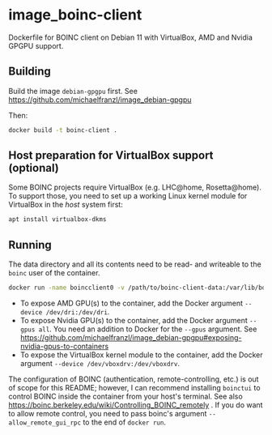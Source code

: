 # image_boinc-client

Dockerfile for BOINC client on Debian 11 with VirtualBox, AMD and Nvidia GPGPU support.

## Building

Build the image `debian-gpgpu` first. See https://github.com/michaelfranzl/image_debian-gpgpu

Then:

```sh
docker build -t boinc-client .
```

## Host preparation for VirtualBox support (optional)

Some BOINC projects require VirtualBox (e.g. LHC@home, Rosetta@home). To support those, you need to
set up a working Linux kernel module for VirtualBox in the *host* system first:

```sh
apt install virtualbox-dkms
```

## Running

The data directory and all its contents need to be read- and writeable to the `boinc` user of the
container.

```sh
docker run -name boincclient0 -v /path/to/boinc-client-data:/var/lib/boinc-client boinc-client
```

* To expose AMD GPU(s) to the container, add the Docker argument `--device /dev/dri:/dev/dri`.
* To expose Nvidia GPU(s) to the container, add the Docker argument `--gpus all`. You need an
addition to Docker for the `--gpus` argument. See
https://github.com/michaelfranzl/image_debian-gpgpu#exposing-nvidia-gpus-to-containers
* To expose the VirtualBox kernel module to the container, add the Docker argument `--device
/dev/vboxdrv:/dev/vboxdrv`.

The configuration of BOINC (authentication, remote-controlling, etc.) is out of scope for this
README; however, I can recommend installing `boinctui` to control BOINC inside the container from
your host's terminal. See also https://boinc.berkeley.edu/wiki/Controlling_BOINC_remotely . If you
do want to allow remote control, you need to pass boinc's argument `--allow_remote_gui_rpc` to the
end of `docker run`.
